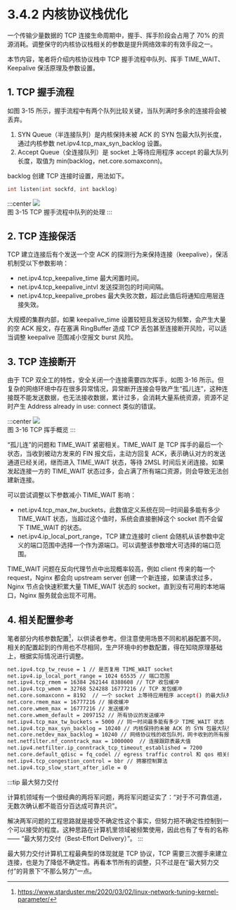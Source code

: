 # 3.4.2 内核协议栈优化

一个传输少量数据的 TCP 连接生命周期中，握手、挥手阶段会占用了 70% 的资源消耗。调整保守的内核协议栈相关的参数是提升网络效率的有效手段之一。

本节内容，笔者将介绍内核协议栈中 TCP 握手流程中队列、挥手 TIME_WAIT、Keepalive 保活原理及参数设置。

## 1. TCP 握手流程

如图 3-15 所示，握手流程中有两个队列比较关键，当队列满时多余的连接将会被丢弃。

1. SYN Queue（半连接队列）是内核保持未被 ACK 的 SYN 包最大队列长度，通过内核参数 net.ipv4.tcp_max_syn_backlog 设置。
2. Accept Queue（全连接队列）是 socket 上等待应用程序 accept 的最大队列长度，取值为 min(backlog，net.core.somaxconn)。

backlog 创建 TCP 连接时设置，用法如下。
```c
int listen(int sockfd, int backlog)
```
:::center
  ![](../assets/TCP.svg)<br/>
 图 3-15 TCP 握手流程中队列的处理
:::

## 2. TCP 连接保活

TCP 建立连接后有个发送一个空 ACK 的探测行为来保持连接（keepalive），保活机制受以下参数影响：

- net.ipv4.tcp_keepalive_time 最大闲置时间。
- net.ipv4.tcp_keepalive_intvl 发送探测包的时间间隔。
- net.ipv4.tcp_keepalive_probes 最大失败次数，超过此值后将通知应用层连接失效。

大规模的集群内部，如果 keepalive_time 设置较短且发送较为频繁，会产生大量的空 ACK 报文，存在塞满 RingBuffer 造成 TCP 丢包甚至连接断开风险，可以适当调整 keepalive 范围减小空报文 burst 风险。

## 3. TCP 连接断开

由于 TCP 双全工的特性，安全关闭一个连接需要四次挥手，如图 3-16 所示。但复杂的网络环境中存在很多异常情况，异常断开连接会导致产生“孤儿连”，这种连接既不能发送数据，也无法接收数据，累计过多，会消耗大量系统资源，资源不足时产生 Address already in use: connect 类似的错误。

:::center
  ![](../assets/tcp_disconnect.svg)<br/>
 图 3-16 TCP 挥手概览
:::

“孤儿连”的问题和 TIME_WAIT 紧密相关。TIME_WAIT 是 TCP 挥手的最后一个状态，当收到被动方发来的 FIN 报文后，主动方回复 ACK，表示确认对方的发送通道已经关闭，继而进入 TIME_WAIT 状态，等待 2MSL 时间后关闭连接。如果发起连接一方的 TIME_WAIT 状态过多，会占满了所有端口资源，则会导致无法创建新连接。

可以尝试调整以下参数减小 TIME_WAIT 影响：

- net.ipv4.tcp_max_tw_buckets，此数值定义系统在同一时间最多能有多少 TIME_WAIT 状态，当超过这个值时，系统会直接删掉这个 socket 而不会留下 TIME_WAIT 的状态。
- net.ipv4.ip_local_port_range，TCP 建立连接时 client 会随机从该参数中定义的端口范围中选择一个作为源端口。可以调整该参数增大可选择的端口范围。

TIME_WAIT 问题在反向代理节点中出现概率较高，例如 client 传来的每一个 request，Nginx 都会向 upstream server 创建一个新连接，如果请求过多， Nginx 节点会快速积累大量 TIME_WAIT 状态的 socket，直到没有可用的本地端口，Nginx 服务就会出现不可用。

## 4. 相关配置参考

笔者部分内核参数配置[^1]，以供读者参考。但注意使用场景不同和机器配置不同，相关的配置起到的作用也不尽相同，生产环境中的参数配置，得在知晓原理基础上，根据实际情况进行调整。

```bash
net.ipv4.tcp_tw_reuse = 1 // 是否复用 TIME_WAIT socket
net.ipv4.ip_local_port_range = 1024 65535 // 端口范围
net.ipv4.tcp_rmem = 16384 262144 8388608 // TCP 收包缓冲
net.ipv4.tcp_wmem = 32768 524288 16777216 // TCP 发包缓冲
net.core.somaxconn = 8192  // 一个 socket 上等待应用程序 accept() 的最大队列长度
net.core.rmem_max = 16777216 // 接收缓冲
net.core.wmem_max = 16777216 // 发送缓冲
net.core.wmem_default = 2097152 // 所有协议的发送缓冲
net.ipv4.tcp_max_tw_buckets = 5000 // 同一时间最多能有多少 TIME_WAIT 状态
net.ipv4.tcp_max_syn_backlog = 10240 // 内核保持的未被 ACK 的 SYN 包最大队列长度
net.core.netdev_max_backlog = 10240 // 网络协议栈的收包队列，网卡收到的所有报文都在此队列中等待软中断处理
net.netfilter.nf_conntrack_max = 1000000  // 连接跟踪表最大值
net.ipv4.netfilter.ip_conntrack_tcp_timeout_established = 7200
net.core.default_qdisc = fq_codel // egress traffic control 和 qos 相关的问题
net.ipv4.tcp_congestion_control = bbr // 拥塞控制算法
net.ipv4.tcp_slow_start_after_idle = 0
```

:::tip 最大努力交付

计算机领域有一个很经典的两将军问题，两将军问题证实了：“对于不可靠信道，无数次确认都不能百分百达成可靠共识”。

解决两军问题的工程思路就是接受不确定性这个事实，但努力把不确定性控制到一个可以接受的程度。这种思路在计算机里领域被频繁使用，因此也有了专有的名称 —— “最大努力交付（Best-Effort Delivery）”。
:::

最大努力交付计算机工程最典型的体现就是 TCP 协议，TCP 需要三次握手来建立连接，也是为了降低不确定性。再看本节所有的调整，只不过是在“最大努力交付”的背景下“不那么努力”一点。

[^1]: https://www.starduster.me/2020/03/02/linux-network-tuning-kernel-parameter/
